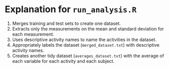 # Explanation for `run_analysis.R`

1. Merges  training and  test sets to create one dataset.
2. Extracts only the measurements on the mean and standard deviation for each measurement.
3. Uses descriptive activity names to name the activities in the dataset.
4. Appropriately labels the dataset (`merged_dataset.txt`) with descriptive activity names. 
5. Creates another tidy dataset (`averages_dataset.txt`) with the average of each variable for each activity and each subject.